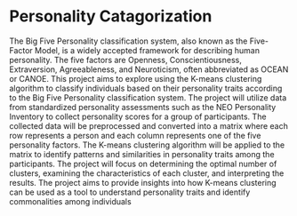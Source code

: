# Personality Catagorization

The Big Five Personality classification system, also known as the Five-Factor Model, is a widely accepted framework for describing human personality. The five factors are Openness, Conscientiousness, Extraversion, Agreeableness, and Neuroticism, often abbreviated as OCEAN or CANOE.
This project aims to explore using the K-means clustering algorithm to classify individuals based on their personality traits according to the Big Five Personality classification system. The project will utilize data from standardized personality assessments such as the NEO Personality Inventory to collect personality scores for a group of participants. The collected data will be preprocessed and converted into a matrix where each row represents a person and each column represents one of the five personality factors. The K-means clustering algorithm will be applied to the matrix to identify patterns and similarities in personality traits among the participants. 
The project will focus on determining the optimal number of clusters, examining the characteristics of each cluster, and interpreting the results. The project aims to provide insights into how K-means clustering can be used as a tool to understand personality traits and identify commonalities among individuals
